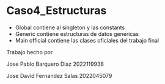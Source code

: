 # Caso4_Estructuras

- Global contiene al singleton y las constants
- Generic contiene estructuras de datos genericas
- Main official contiene las clases oficiales del trabajo final 

Trabajo hecho por 

Jose Pablo Barquero Diaz 2022119938

Jose David Fernandez Salas 2022045079
